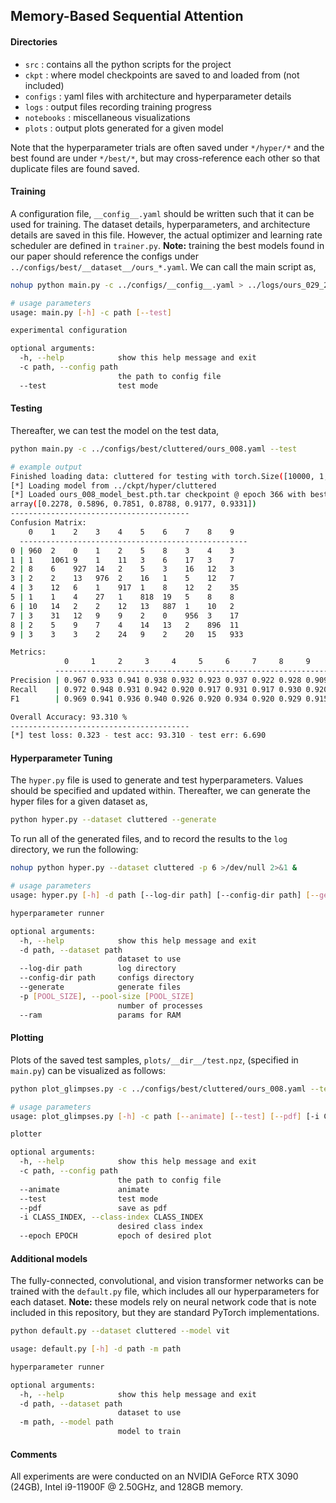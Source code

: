 ## Memory-Based Sequential Attention

#### Directories

- `src` : contains all the python scripts for the project
- `ckpt` : where model checkpoints are saved to and loaded from (not included)
- `configs` : yaml files with architecture and hyperparameter details
- `logs` : output files recording training progress
- `notebooks` : miscellaneous visualizations 
- `plots` : output plots generated for a given model

Note that the hyperparameter trials are often saved under `*/hyper/*` and the best found are under `*/best/*`, but may cross-reference each other so that duplicate files are found saved.

#### Training

A configuration file, `__config__.yaml` should be written such that it can be used for training. The dataset details, hyperparameters, and architecture details are saved in this file. However, the actual optimizer and learning rate scheduler are defined in `trainer.py`. **Note:** training the best models found in our paper should reference the configs under `../configs/best/__dataset__/ours_*.yaml`. We can call the main script as,

```bash
nohup python main.py -c ../configs/__config__.yaml > ../logs/ours_029_2.out 2>&1 &

# usage parameters
usage: main.py [-h] -c path [--test]

experimental configuration

optional arguments:
  -h, --help            show this help message and exit
  -c path, --config path
                        the path to config file
  --test                test mode
```

#### Testing

Thereafter, we can test the model on the test data,

```bash
python main.py -c ../configs/best/cluttered/ours_008.yaml --test

# example output
Finished loading data: cluttered for testing with torch.Size([10000, 1, 60, 60]) samples.
[*] Loading model from ../ckpt/hyper/cluttered
[*] Loaded ours_008_model_best.pth.tar checkpoint @ epoch 366 with best valid acc of 93.790
array([0.2278, 0.5896, 0.7851, 0.8788, 0.9177, 0.9331])
----------------------------------------
Confusion Matrix:
    0    1    2    3    4    5    6    7    8    9  
  ---------------------------------------------------
0 | 960  2    0    1    2    5    8    3    4    3   
1 | 1    1061 9    1    11   3    6    17   3    7   
2 | 8    6    927  14   2    5    3    16   12   3   
3 | 2    2    13   976  2    16   1    5    12   7   
4 | 3    12   6    1    917  1    8    12   2    35  
5 | 1    1    4    27   1    818  19   5    8    8   
6 | 10   14   2    2    12   13   887  1    10   2   
7 | 3    31   12   9    9    2    0    956  3    17  
8 | 2    5    9    7    4    14   13   2    896  11  
9 | 3    3    3    2    24   9    2    20   15   933 

Metrics:
            0     1     2     3     4     5     6     7     8     9     mean
          -------------------------------------------------------------------
Precision | 0.967 0.933 0.941 0.938 0.932 0.923 0.937 0.922 0.928 0.909 0.933
Recall    | 0.972 0.948 0.931 0.942 0.920 0.917 0.931 0.917 0.930 0.920 0.933
F1        | 0.969 0.941 0.936 0.940 0.926 0.920 0.934 0.920 0.929 0.915 0.933

Overall Accuracy: 93.310 %
----------------------------------------
[*] test loss: 0.323 - test acc: 93.310 - test err: 6.690
```

#### Hyperparameter Tuning

The `hyper.py` file is used to generate and test hyperparameters. Values should be specified and updated within. Thereafter, we can generate the hyper files for a given dataset as,

```bash
python hyper.py --dataset cluttered --generate
```

To run all of the generated files, and to record the results to the `log` directory, we run the following:

```bash
nohup python hyper.py --dataset cluttered -p 6 >/dev/null 2>&1 &

# usage parameters
usage: hyper.py [-h] -d path [--log-dir path] [--config-dir path] [--generate] [-p [POOL_SIZE]] [--ram]

hyperparameter runner

optional arguments:
  -h, --help            show this help message and exit
  -d path, --dataset path
                        dataset to use
  --log-dir path        log directory
  --config-dir path     configs directory
  --generate            generate files
  -p [POOL_SIZE], --pool-size [POOL_SIZE]
                        number of processes
  --ram                 params for RAM
```

#### Plotting

Plots of the saved test samples, `plots/__dir__/test.npz`, (specified in `main.py`) can be visualized as follows:

```bash
python plot_glimpses.py -c ../configs/best/cluttered/ours_008.yaml --test -i 3 --pdf

# usage parameters
usage: plot_glimpses.py [-h] -c path [--animate] [--test] [--pdf] [-i CLASS_INDEX] [--epoch EPOCH]

plotter

optional arguments:
  -h, --help            show this help message and exit
  -c path, --config path
                        the path to config file
  --animate             animate
  --test                test mode
  --pdf                 save as pdf
  -i CLASS_INDEX, --class-index CLASS_INDEX
                        desired class index
  --epoch EPOCH         epoch of desired plot
```

#### Additional models

The fully-connected, convolutional, and vision transformer networks can be trained with the `default.py` file, which includes all our hyperparameters for each dataset. **Note:** these models rely on neural network code that is note included in this repository, but they are standard PyTorch implementations.

```bash
python default.py --dataset cluttered --model vit

usage: default.py [-h] -d path -m path

hyperparameter runner

optional arguments:
  -h, --help            show this help message and exit
  -d path, --dataset path
                        dataset to use
  -m path, --model path
                        model to train
```

#### Comments

All experiments are were conducted on an NVIDIA GeForce RTX 3090 (24GB), Intel i9-11900F @ 2.50GHz, and 128GB memory.